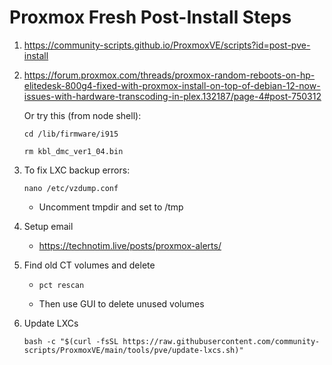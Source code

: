 # Proxmox Fresh Post-Install Steps

1. https://community-scripts.github.io/ProxmoxVE/scripts?id=post-pve-install
2. https://forum.proxmox.com/threads/proxmox-random-reboots-on-hp-elitedesk-800g4-fixed-with-proxmox-install-on-top-of-debian-12-now-issues-with-hardware-transcoding-in-plex.132187/page-4#post-750312

   Or try this (from node shell):
   
   ```
   cd /lib/firmware/i915
   ```
   ```
   rm kbl_dmc_ver1_04.bin
   ```
4. To fix LXC backup errors:
   ```
   nano /etc/vzdump.conf
   ```
     - Uncomment tmpdir and set to /tmp
6. Setup email
      - https://technotim.live/posts/proxmox-alerts/
7. Find old CT volumes and delete
      - ```
        pct rescan
        ```
      - Then use GUI to delete unused volumes
8. Update LXCs
   ```
   bash -c "$(curl -fsSL https://raw.githubusercontent.com/community-scripts/ProxmoxVE/main/tools/pve/update-lxcs.sh)"
   ```
